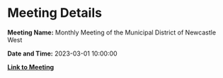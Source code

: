 # Meeting Details

**Meeting Name:** Monthly Meeting of the Municipal District of Newcastle West

**Date and Time:** 2023-03-01 10:00:00

**[Link to Meeting](https://www.limerick.ie/council/whats-on/monthly-meeting-of-the-municipal-district-of-newcastle-west-0)**

